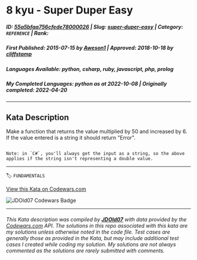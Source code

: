 # 8 kyu - Super Duper Easy

##### **ID**: [55a5bfaa756cfede78000026](https://www.codewars.com/kata/55a5bfaa756cfede78000026) | **Slug**: [super-duper-easy](https://www.codewars.com/kata/55a5bfaa756cfede78000026) | **Category**: `REFERENCE` | **Rank**: <span style="color:white">8 kyu</span>

##### **First Published**: 2015-07-15 ***by*** [Aweson1](https://www.codewars.com/users/Aweson1) | **Approved**: 2018-10-18 ***by*** [cliffstamp](https://www.codewars.com/users/cliffstamp)

##### **Languages Available**: python, csharp, ruby, javascript, php, prolog

##### **My Completed Languages**: python ***as at*** 2022-10-08 | **Originally completed**: 2022-04-20

---

## Kata Description


Make a function that returns the value multiplied by 50 and increased by 6. If the value entered is a string it should return "Error".



```if:csharp

Note: in `C#`, you'll always get the input as a string, so the above applies if the string isn't representing a double value.

```

---


🏷 `FUNDAMENTALS`


[View this Kata on Codewars.com](https://www.codewars.com/kata/55a5bfaa756cfede78000026)

![](https://www.codewars.com/users/jdold07/badges/large "JDOld07 Codewars Badge")

---

###### *This Kata description was compiled by [**JDOld07**](https://tpstech.dev) with data provided by the [Codewars.com](https://www.codewars.com) API.  The solutions in this repo associated with this kata are my solutions unless otherwise noted in the code file.  Test cases are generally those as provided in the Kata, but may include additional test cases I created while coding my solution.  My solutions are not always commented as the solutions are rarely submitted with comments.*
